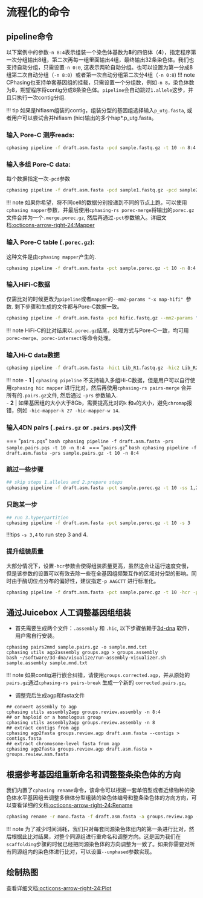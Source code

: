 
# 流程化的命令
## pipeline命令
以下案例中的参数`-n 8:4`表示组装一个染色体基数为**8**的四倍体（**4**），指定程序第一次分组输出8组，第二次再每一组里面输出4组，最终输出32条染色体。我们也支持自动分组，只需设置`-n 0:0`, 这表示两轮自动分组。也可以设置为第一分成8组第二次自动分组（`-n 8:0`）或者第一次自动分组第二次分4组（`-n 0:8`)
!!! note
    CPhasing也支持单套基因组的挂载，只需设置一个分组数，例如`-n 8`，染色体数为8，期望程序将contig分成8条染色体。`pipeline`会自动跳过`1.allele`这步，并且只执行一次contig分组.

!!! tip
    如果是hifiasm组装的contig，组装分型的基因组选择输入`p_utg.fasta`, 或者用户可以尝试合并hifiasm (hic)输出的多个hap*.p_utg.fasta。


### 输入 **Pore-C 测序reads**:
```bash
cphasing pipeline -f draft.asm.fasta -pcd sample.fastq.gz -t 10 -n 8:4
```

### 输入多组 **Pore-C data**: 
每个数据指定一次`-pcd`参数
```bash
cphasing pipeline -f draft.asm.fasta -pcd sample1.fastq.gz -pcd sample2.fastq.gz -t 10 -n 8:4
```  
    
!!! note
    如果你希望，将不同cell的数据分别投递到不同的节点上跑，可以使用`cphasing mapper`参数，并最后使用`cphasing-rs porec-merge`将输出的`porec.gz` 文件合并为一个`.merge.porec.gz`, 然后再通过`-pct`参数输入。详细文档[:octicons-arrow-right-24:Mapper](CLI/mapper.zh.md)
   
### 输入 **Pore-C table (`.porec.gz`)**:
这种文件是由`cphasing mapper`产生的.
```bash
cphasing pipeline -f draft.asm.fasta -pct sample.porec.gz -t 10 -n 8:4
```


### 输入**HiFi-C**数据
仅需比对的时候更改为`pipeline`或者`mapper`的`--mm2-params "-x map-hifi" `参数. 剩下步骤和生成的文件都与Pore-C数据一致。
```bash
cphasing pipeline -f draft.asm.fasta -pcd hific.fastq.gz --mm2-params "-x map-hifi" -t 10 -n 8:4
```
!!! note 
    HiFi-C的比对结果以`.porec.gz`结尾，处理方式与Pore-C一致，均可用`porec-merge`、`porec-intersect`等命令处理。

### 输入**Hi-C data**数据
```bash
cphasing pipeline -f draft.asm.fasta -hic1 Lib_R1.fastq.gz -hic2 Lib_R2.fastq.gz -t 10 -n 8:4
```
!!! note
    - **1** | `cphasing pipeline` 不支持输入多组Hi-C数据，但是用户可以自行使用`cphasing hic mapper` 进行比对，然后再使用`cphasing-rs pairs-merge` 合并所有的`.pairs.gz`文件, 然后通过 `-prs` 参数输入.  
    - **2** | 如果基因组的大小大于8Gb，需要提高比对的`k` 和`w`的大小，避免`chromap`报错，例如 `-hic-mapper-k 27 -hic-mapper-w 14`.


### 输入4DN pairs (`.pairs.gz` or `.pairs.pqs`)文件

=== "`pairs.pqs`"
    ```bash
    cphasing pipeline -f draft.asm.fasta -prs sample.pairs.pqs -t 10 -n 8:4
    ```
=== "`pairs.gz`"
    ```bash
    cphasing pipeline -f draft.asm.fasta -prs sample.pairs.gz -t 10 -n 8:4
    ```

### 跳过一些步骤
```bash
## skip steps 1.alleles and 2.prepare steps 
cphasing pipeline -f draft.asm.fasta -pct sample.porec.gz -t 10 -ss 1,2
```
### 只跑某一步
```bash
## run 3.hyperpartition 
cphasing pipeline -f draft.asm.fasta -pct sample.porec.gz -t 10 -s 3
```
!!!tips
    `-s 3,4` to run step 3 and 4.

### 提升组装质量
大部分情况下，设置`-hcr`参数会使得组装质量更高，虽然这会让运行速度变慢，但是该参数的设置可以有效去除一些在全基因组频繁互作的区域对分型的影响。同时由于酶切位点分布的偏好性，建议指定`-p AAGCTT` 进行标准化。
```bash
cphasing pipeline -f draft.asm.fasta -pct sample.porec.gz -t 10 -hcr -p AAGCTT 
```  

## 通过Juicebox 人工调整基因组组装
- 首先需要生成两个文件：`.assembly` 和 `.hic`, 以下步骤依赖于[3d-dna](https://github.com/aidenlab/3d-dna) 软件，用户需自行安装。

```shell
cphasing pairs2mnd sample.pairs.gz -o sample.mnd.txt
cphasing utils agp2assembly groups.agp > groups.assembly
bash ~/software/3d-dna/visualize/run-assembly-visualizer.sh sample.assembly sample.mnd.txt
```
!!! note
    如果contig进行嵌合纠错，请使用`groups.corrected.agp`，并从原始的`pairs.gz`通过`cphasing-rs pairs-break`  生成一个新的 `corrected.pairs.gz`。
    

- 调整完后生成agp和fasta文件
```shell
## convert assembly to agp
cphasing utils assembly2agp groups.review.assembly -n 8:4 
## or haploid or a homologous group
cphasing utils assembly2agp groups.review.assembly -n 8
## extract contigs from agp 
cphasing agp2fasta groups.review.agp draft.asm.fasta --contigs > contigs.fasta
## extract chromosome-level fasta from agp
cphasing agp2fasta groups.review.agp draft.asm.fasta > groups.review.asm.fasta
```


## 根据参考基因组重新命名和调整整条染色体的方向
我们内置了`cphasing rename`命令，该命令可以根据一套单倍型或者近缘物种的染色体水平基因组去调整多倍体分型组装的染色体编号和整条染色体的方向方向，可以查看详细的文档[:octicons-arrow-right-24:Rename](CLI/rename.zh.md)
```bash
cphasing rename -r mono.fasta -f draft.asm.fasta -a groups.review.agp -t 20
```
!!! note 
    为了减少时间消耗，我们只对每套同源染色体组内的第一条进行比对，然后根据此比对结果，对整个同源组进行重命名和调整方向。这是因为我们在`scaffolding`步骤的时候已经把同源染色体的方向调整为一致了。如果你需要对所有同源组内的染色体进行比对，可以设置`--unphased`参数实现。

## 绘制热图
查看详细文档[:octicons-arrow-right-24:Plot](CLI/plot.zh.md)